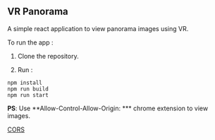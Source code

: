 ## VR Panorama

A simple react application to view panorama images using VR.

To run the app :
1. Clone the repository.

2. Run :
```
npm install
npm run build
npm run start
```

**PS**:
Use **Allow-Control-Allow-Origin: *** chrome extension to view images.

[CORS](https://chrome.google.com/webstore/detail/allow-control-allow-origi/nlfbmbojpeacfghkpbjhddihlkkiljbi?hl=en-US)
